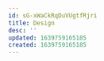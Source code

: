 ```yaml
---
id: sG-xWaCkRqDuVUgtfRjri
title: Design
desc: ''
updated: 1639759165185
created: 1639759165185
---
```


